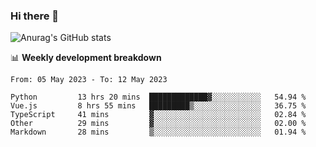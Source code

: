 ### Hi there 👋
![Anurag's GitHub stats](https://github-readme-stats.vercel.app/api?username=jami1024&show_icons=true&theme=radical)

📊 **Weekly development breakdown**
<!--START_SECTION:waka-->

```text
From: 05 May 2023 - To: 12 May 2023

Python         13 hrs 20 mins  █████████████▓░░░░░░░░░░░   54.94 %
Vue.js         8 hrs 55 mins   █████████▒░░░░░░░░░░░░░░░   36.75 %
TypeScript     41 mins         ▓░░░░░░░░░░░░░░░░░░░░░░░░   02.84 %
Other          29 mins         ▓░░░░░░░░░░░░░░░░░░░░░░░░   02.00 %
Markdown       28 mins         ▒░░░░░░░░░░░░░░░░░░░░░░░░   01.94 %
```

<!--END_SECTION:waka-->
<!--
**jami1024/jami1024** is a ✨ _special_ ✨ repository because its `README.md` (this file) appears on your GitHub profile.

Here are some ideas to get you started:

- 🔭 I’m currently working on ...
- 🌱 I’m currently learning ...
- 👯 I’m looking to collaborate on ...
- 🤔 I’m looking for help with ...
- 💬 Ask me about ...
- 📫 How to reach me: ...
- 😄 Pronouns: ...
- ⚡ Fun fact: ...
-->
